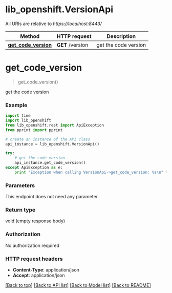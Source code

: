 # lib_openshift.VersionApi

All URIs are relative to *https://localhost:8443/*

Method | HTTP request | Description
------------- | ------------- | -------------
[**get_code_version**](VersionApi.md#get_code_version) | **GET** /version | get the code version


# **get_code_version**
> get_code_version()

get the code version

### Example 
```python
import time
import lib_openshift
from lib_openshift.rest import ApiException
from pprint import pprint

# create an instance of the API class
api_instance = lib_openshift.VersionApi()

try: 
    # get the code version
    api_instance.get_code_version()
except ApiException as e:
    print "Exception when calling VersionApi->get_code_version: %s\n" % e
```

### Parameters
This endpoint does not need any parameter.

### Return type

void (empty response body)

### Authorization

No authorization required

### HTTP request headers

 - **Content-Type**: application/json
 - **Accept**: application/json

[[Back to top]](#) [[Back to API list]](../README.md#documentation-for-api-endpoints) [[Back to Model list]](../README.md#documentation-for-models) [[Back to README]](../README.md)

